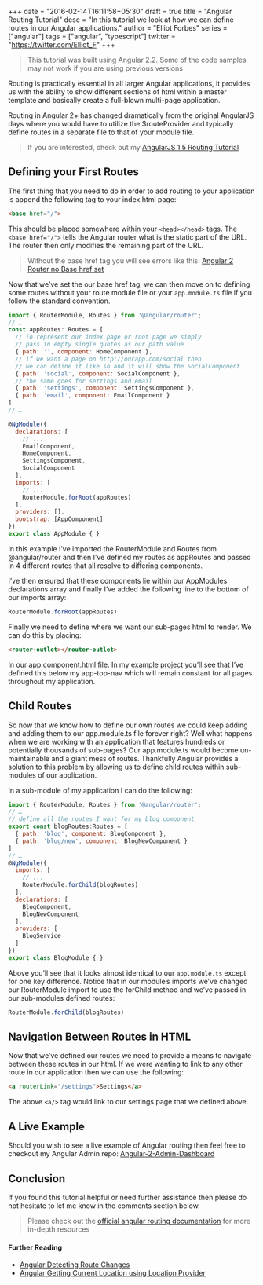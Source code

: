 +++
date = "2016-02-14T16:11:58+05:30"
draft = true
title = "Angular Routing Tutorial"
desc = "In this tutorial we look at how we can define routes in our Angular applications."
author = "Elliot Forbes"
series = ["angular"]
tags = ["angular", "typescript"]
twitter = "https://twitter.com/Elliot_F"
+++

> This tutorial was built using Angular 2.2. Some of the code samples may not work if you are using previous versions

Routing is practically essential in all larger Angular applications, it provides us with the ability to show different sections of html within a master template and basically create a full-blown multi-page application.

Routing in Angular 2+ has changed dramatically from the original AngularJS days where you would have to utilize the $routeProvider and typically define routes in a separate file to that of your module file.

> If you are interested, check out my [AngularJS 1.5 Routing Tutorial](https://tutorialedge.net/angularjs-template-tutorial-ng-view)

## Defining your First Routes

The first thing that you need to do in order to add routing to your application is append the following tag to your index.html page:

```html
<base href="/">
```

This should be placed somewhere within your `<head></head>` tags. The `<base href="/">` tells the Angular router what is the static part of the URL. The router then only modifies the remaining part of the URL.

> Without the base href tag you will see errors like this: <a href="http://stackoverflow.com/questions/34535163/angular-2-router-no-base-href-set">Angular 2 Router no Base href set</a>

Now that we’ve set the our base href tag, we can then move on to defining some routes without your route module file or your `app.module.ts` file if you follow the standard convention.

```js
import { RouterModule, Routes } from '@angular/router';
// …
const appRoutes: Routes = [
  // To represent our index page or root page we simply
  // pass in empty single quotes as our path value
  { path: '', component: HomeComponent },
  // if we want a page on http://ourapp.com/social then 
  // we can define it like so and it will show the SocialComponent 
  { path: 'social', component: SocialComponent },
  // the same goes for settings and email
  { path: 'settings', component: SettingsComponent },
  { path: 'email', component: EmailComponent }
]
// …

@NgModule({
  declarations: [
    // ...
    EmailComponent,
    HomeComponent,
    SettingsComponent,
    SocialComponent
  ],
  imports: [
    // ...
    RouterModule.forRoot(appRoutes)
  ],
  providers: [],
  bootstrap: [AppComponent]
})
export class AppModule { }
```
 
In this example I’ve imported the RouterModule and Routes from @angular/router and then I’ve defined my routes as appRoutes and passed in 4 different routes that all resolve to differing components.

I’ve then ensured that these components lie within our AppModules declarations array and finally I’ve added the following line to the bottom of our imports array:

```ts
RouterModule.forRoot(appRoutes)
```

Finally we need to define where we want our sub-pages html to render. We can do this by placing:

```html
<router-outlet></router-outlet>
```

In our app.component.html file. In my [example project](https://github.com/elliotforbes/angular-2-admin/blob/master/src/app/app.component.html) you’ll see that I’ve defined this below my app-top-nav which will remain constant for all pages throughout my application. 

## Child Routes

So now that we know how to define our own routes we could keep adding and adding them to our app.module.ts file forever right? Well what happens when we are working with an application that features hundreds or potentially thousands of sub-pages? Our app.module.ts would become un-maintainable and a giant mess of routes. Thankfully Angular provides a solution to this problem by allowing us to define child routes within sub-modules of our application.

In a sub-module of my application I can do the following:

```js
import { RouterModule, Routes } from '@angular/router';
// …
// define all the routes I want for my blog component
export const blogRoutes:Routes = [
  { path: 'blog', component: BlogComponent },
  { path: 'blog/new', component: BlogNewComponent }
]
// …
@NgModule({
  imports: [
    // ...
    RouterModule.forChild(blogRoutes)
  ],
  declarations: [
    BlogComponent,
    BlogNewComponent
  ],
  providers: [
    BlogService
  ]
})
export class BlogModule { }
```

Above you’ll see that it looks almost identical to our `app.module.ts` except for one key difference. Notice that in our module’s imports we’ve changed our RouterModule import to use the forChild method and we’ve passed in our sub-modules defined routes:

```ts
RouterModule.forChild(blogRoutes)
```

## Navigation Between Routes in HTML

Now that we’ve defined our routes we need to provide a means to navigate between these routes in our html. If we were wanting to link to any other route in our application then we can use the following:

```html
<a routerLink="/settings">Settings</a>
```

The above `<a/>` tag would link to our settings page that we defined above.

## A Live Example

Should you wish to see a live example of Angular routing then feel free to checkout my Angular Admin repo: [Angular-2-Admin-Dashboard](https://github.com/elliotforbes/angular-2-admin.git)

## Conclusion

If you found this tutorial helpful or need further assistance then please do not hesitate to let me know in the comments section below. 

> Please check out the <a href="https://angular.io/docs/ts/latest/guide/router.html">official angular routing documentation</a> for more in-depth resources

#### Further Reading

* [Angular Detecting Route Changes](https://tutorialedge.net/angular-2-detecting-route-changes)
* [Angular Getting Current Location using Location Provider](https://tutorialedge.net/angular-2-get-current-route-location)